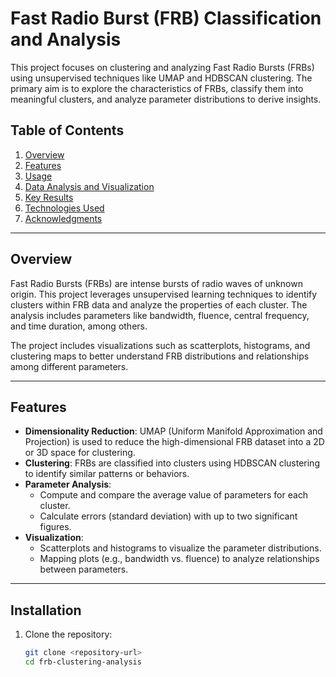 # **Fast Radio Burst (FRB) Classification and Analysis**

This project focuses on clustering and analyzing Fast Radio Bursts (FRBs) using unsupervised techniques like UMAP and HDBSCAN clustering. The primary aim is to explore the characteristics of FRBs, classify them into meaningful clusters, and analyze parameter distributions to derive insights. 

## **Table of Contents**
1. [Overview](#overview)
2. [Features](#features)
4. [Usage](#usage)
5. [Data Analysis and Visualization](#data-analysis-and-visualization)
6. [Key Results](#key-results)
7. [Technologies Used](#technologies-used)
8. [Acknowledgments](#acknowledgments)

---

## **Overview**

Fast Radio Bursts (FRBs) are intense bursts of radio waves of unknown origin. This project leverages unsupervised learning techniques to identify clusters within FRB data and analyze the properties of each cluster. The analysis includes parameters like bandwidth, fluence, central frequency, and time duration, among others.

The project includes visualizations such as scatterplots, histograms, and clustering maps to better understand FRB distributions and relationships among different parameters.

---

## **Features**

- **Dimensionality Reduction**: UMAP (Uniform Manifold Approximation and Projection) is used to reduce the high-dimensional FRB dataset into a 2D or 3D space for clustering.
- **Clustering**: FRBs are classified into clusters using HDBSCAN clustering to identify similar patterns or behaviors.
- **Parameter Analysis**:
  - Compute and compare the average value of parameters for each cluster.
  - Calculate errors (standard deviation) with up to two significant figures.
- **Visualization**:
  - Scatterplots and histograms to visualize the parameter distributions.
  - Mapping plots (e.g., bandwidth vs. fluence) to analyze relationships between parameters.

---

## **Installation**

1. Clone the repository:
   ```bash
   git clone <repository-url>
   cd frb-clustering-analysis
